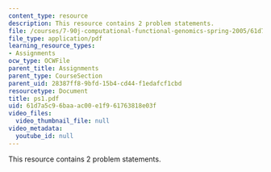 ```yaml
---
content_type: resource
description: This resource contains 2 problem statements.
file: /courses/7-90j-computational-functional-genomics-spring-2005/61d7a5c96baaac00e1f961763818e03f_ps1.pdf
file_type: application/pdf
learning_resource_types:
- Assignments
ocw_type: OCWFile
parent_title: Assignments
parent_type: CourseSection
parent_uid: 28387ff8-9bfd-15b4-cd44-f1edafcf1cbd
resourcetype: Document
title: ps1.pdf
uid: 61d7a5c9-6baa-ac00-e1f9-61763818e03f
video_files:
  video_thumbnail_file: null
video_metadata:
  youtube_id: null
---
```

This resource contains 2 problem statements.

